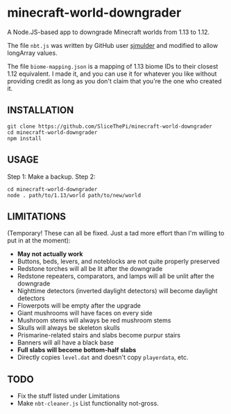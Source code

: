 # minecraft-world-downgrader
A Node.JS-based app to downgrade Minecraft worlds from 1.13 to 1.12.

The file `nbt.js` was written by GitHub user [sjmulder](https://github.com/sjmulder/nbt-js) and modified to allow longArray values.

The file `biome-mapping.json` is a mapping of 1.13 biome IDs to their closest 1.12 equivalent. I made it, and you can use it for whatever you like without providing credit as long as you don't claim that you're the one who created it.

## INSTALLATION
```
git clone https://github.com/SliceThePi/minecraft-world-downgrader
cd minecraft-world-downgrader
npm install
```

## USAGE
Step 1: Make a backup.
Step 2:
```
cd minecraft-world-downgrader
node . path/to/1.13/world path/to/new/world
```

## LIMITATIONS
(Temporary! These can all be fixed. Just a tad more effort than I'm willing to put in at the moment):
- **May not actually work**
- Buttons, beds, levers, and noteblocks are not quite properly preserved
- Redstone torches will all be lit after the downgrade
- Redstone repeaters, comparators, and lamps will all be unlit after the downgrade
- Nighttime detectors (inverted daylight detectors) will become daylight detectors
- Flowerpots will be empty after the upgrade
- Giant mushrooms will have faces on every side
- Mushroom stems will always be red mushroom stems
- Skulls will always be skeleton skulls
- Prismarine-related stairs and slabs become purpur stairs
- Banners will all have a black base
- **Full slabs will become bottom-half slabs**
- Directly copies `level.dat` and doesn't copy `playerdata`, etc.

## TODO
- Fix the stuff listed under Limitations
- Make `nbt-cleaner.js` List functionality not-gross.